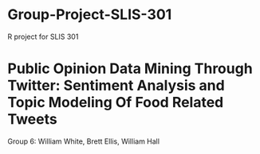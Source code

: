 # Group-Project-SLIS-301
R project for SLIS 301


# Public Opinion Data Mining Through Twitter: Sentiment Analysis and Topic Modeling Of Food Related Tweets
Group 6:
William White,
Brett Ellis,
William Hall
